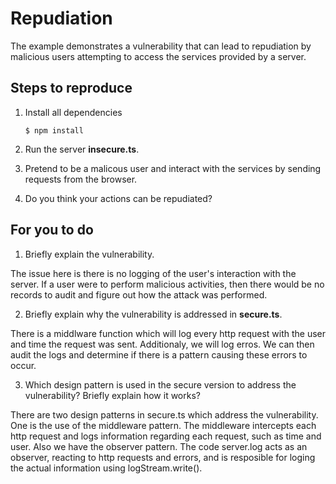 # Repudiation

The example demonstrates a vulnerability that can lead to repudiation by malicious users attempting to access the services provided by a server.

## Steps to reproduce

1. Install all dependencies

    `$ npm install`

2. Run the server __insecure.ts__.

3. Pretend to be a malicous user and interact with the services by sending requests from the browser.

4. Do you think your actions can be repudiated?

## For you to do

1. Briefly explain the vulnerability.

The issue here is there is no logging of the user's interaction with the server. If a user were to  perform malicious activities, then there would be no records to audit and figure out how the attack was performed. 

2. Briefly explain why the vulnerability is addressed in __secure.ts__.

There is a middlware function which will log every http request with the user and time the request was sent. Additionaly, we will log erros. We can then audit the logs and determine if there is a pattern causing these errors to occur.

3. Which design pattern is used in the secure version to address the vulnerability? Briefly explain how it works?

There are two design patterns in secure.ts which address the vulnerability. One is the use of the middleware pattern. The middleware intercepts each http request and logs information regarding each request, such as time and user. Also we have the observer pattern. The code server.log acts as an observer, reacting to http requests and errors, and is resposible for loging the actual information using logStream.write(). 
